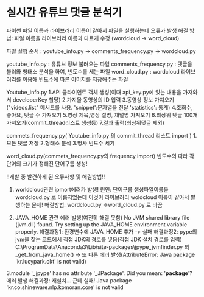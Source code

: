 # 실시간 유튜브 댓글 분석기

파이썬 파일 이름과 라이브러리 이름이 같아서 파일을 실행하는데 오류가 발생
해결 방법: 파일 이름을 라이브러리 이름과 다르게 수정 (wordcloud -> word_cloud)

파일 실행 순서
: youtube_info.py -> comments_frequency.py -> wordcloud.py

youtube_info.py : 유튜브 정보 불러오는 파일
comments_frequency.py : 댓글을 불러와 형태소 분석을 하여, 빈도수를 세는 파일
word_cloud.py : wordcloud 라이브러리를 이용해 빈도수에 따른 이미지를 저장해주는 파일


Youtube_info.py
1.API 클라이언트 객체 생성(이때 api_key.py에 있는 내용을 가져와서 developerKey 할당) 
2.가져올 동영상의 ID 입력
3.동영상 정보 가져오기("videos.list" 메서드를 사용. 'snippet':문자열을 전달 'statistics': 통계)
4.조회수, 좋아요, 댓글 수 가져오기
5.영상 제목,영상 설명, 채널명 가져오기
6.최상위 댓글 100개 가져오기(commit_thread리스트 생성등)
7.결과 출력(최상위댓글 제외)

commets_frequency.py( Youtube_info.py 의 commit_thread 리스트 import )
1.모든 댓글 저장
2.형태소 분석
3.명사 빈도수 세기

word_cloud.py(commets_frequency.py의 frequency import)
빈도수의 따라 각 단어의 크기가 정해진
단어구름 생성!

!!개발 중 발견하게 된 오류사항 및 해결방법!!

1. worldcloud관련 ipmort에러가 발생! 
원인: 단어구름 생성파일이름을 wordcloud.py 로 이름지었는데 이것이 라이브러리 woldcloud 이름이 같아서 발생하는 문제!
해결방법: wordcloud.py ->word_cloud.py 로 바꿈 

2. JAVA_HOME 관련 에러 발생(여전히 해결 못함)
No JVM shared library file (jvm.dll) found. Try setting up the JAVA_HOME environment variable properly.
해결과정1: 환경변수에 JAVA_HOME 추가 -> 실패
해결과정2: pype의 jvm을 찾는 코드에서 직접 JDK의 경로를 넣음(직접 JDK 설치 경로를 입력)
C:\ProgramData\Anaconda3\Lib\site-packages\jpype\_jvmfinder.py 의 _get_from_java_home() 
-> 또 다른 에러 발생(AttributeError: Java package 'kr.lucypark.okt' is not valid)

3.module '_jpype' has no attribute '_JPackage'. Did you mean: '__package__'? 에러 발생
해결과정: 재설치... 근데 실패! Java package 'kr.co.shineware.nlp.komoran.core' is not valid



